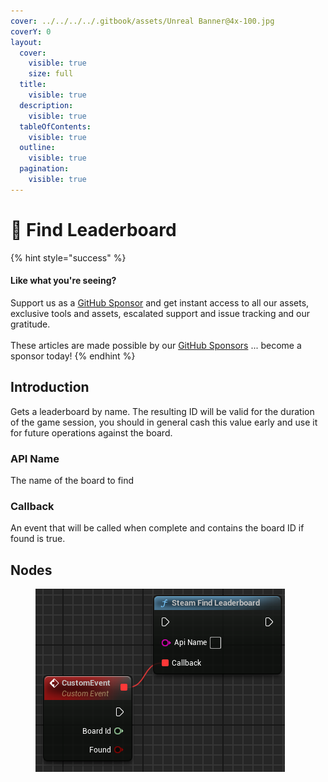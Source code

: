```yaml
---
cover: ../../../../.gitbook/assets/Unreal Banner@4x-100.jpg
coverY: 0
layout:
  cover:
    visible: true
    size: full
  title:
    visible: true
  description:
    visible: true
  tableOfContents:
    visible: true
  outline:
    visible: true
  pagination:
    visible: true
---
```


# 🔵 Find Leaderboard

{% hint style="success" %}
#### Like what you're seeing?

Support us as a [GitHub Sponsor](../../../../become-a-sponsor/) and get instant access to all our assets, exclusive tools and assets, escalated support and issue tracking and our gratitude.\
\
These articles are made possible by our [GitHub Sponsors](../../../../become-a-sponsor/) ... become a sponsor today!
{% endhint %}

## Introduction

Gets a leaderboard by name. The resulting ID will be valid for the duration of the game session, you should in general cash this value early and use it for future operations against the board.

### API Name

The name of the board to find

### Callback

An event that will be called when complete and contains the board ID if found is true.

## Nodes

<figure><img src="../../../../.gitbook/assets/image (6) (1).png" alt=""><figcaption></figcaption></figure>
